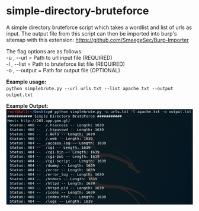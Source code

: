 # simple-directory-bruteforce

A simple directory bruteforce script which takes a wordlist and list of urls as input. The output file from this script can then be imported into burp's sitemap with this extension: https://github.com/SmeegeSec/Burp-Importer

The flag options are as follows:  
-u , --url = Path to url input file (REQUIRED)  
-l , --list = Path to bruteforce list file (REQUIRED)  
-o , --output = Path for output file (OPTIONAL)  

**Example usage:**  
`python simplebrute.py --url urls.txt --list apache.txt --output output.txt`  

**Example Output:**  
![Example](example.png)    
